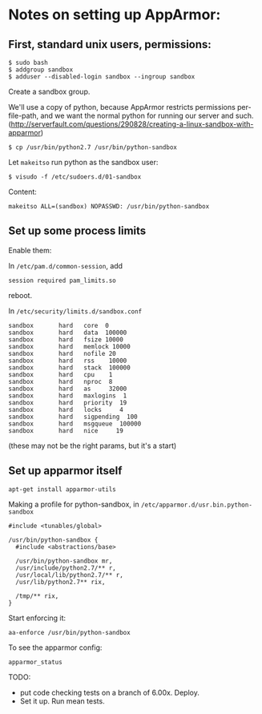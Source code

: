 # Notes on setting up AppArmor:

## First, standard unix users, permissions:

```
$ sudo bash
$ addgroup sandbox
$ adduser --disabled-login sandbox --ingroup sandbox
```

Create a sandbox group.


We'll use a copy of python, because AppArmor restricts permissions per-file-path, and we want the normal python for running our server and such. (http://serverfault.com/questions/290828/creating-a-linux-sandbox-with-apparmor)

```
$ cp /usr/bin/python2.7 /usr/bin/python-sandbox
```

Let `makeitso` run python as the sandbox user:

```
$ visudo -f /etc/sudoers.d/01-sandbox
```

Content:
```
makeitso ALL=(sandbox) NOPASSWD: /usr/bin/python-sandbox
```


## Set up some process limits

Enable them:

In `/etc/pam.d/common-session`, add

```
session required pam_limits.so
```

reboot.


In `/etc/security/limits.d/sandbox.conf`

```
sandbox       hard   core  0
sandbox       hard   data  100000
sandbox       hard   fsize 10000
sandbox       hard   memlock 10000
sandbox       hard   nofile 20
sandbox       hard   rss    10000
sandbox       hard   stack  100000
sandbox       hard   cpu    1
sandbox       hard   nproc  8
sandbox       hard   as     32000
sandbox       hard   maxlogins  1
sandbox       hard   priority  19
sandbox       hard   locks     4
sandbox       hard   sigpending  100
sandbox       hard   msgqueue  100000
sandbox       hard   nice     19
```

(these may not be the right params, but it's a start)


## Set up apparmor itself

```
apt-get install apparmor-utils
```

Making a profile for python-sandbox, in `/etc/apparmor.d/usr.bin.python-sandbox`

```
#include <tunables/global>

/usr/bin/python-sandbox {
  #include <abstractions/base>

  /usr/bin/python-sandbox mr,
  /usr/include/python2.7/** r,
  /usr/local/lib/python2.7/** r,
  /usr/lib/python2.7** rix,

  /tmp/** rix,
}
```

Start enforcing it:
```
aa-enforce /usr/bin/python-sandbox
```

To see the apparmor config:

```
apparmor_status 
```


TODO:
- put code checking tests on a branch of 6.00x.  Deploy.
- Set it up.  Run mean tests.

